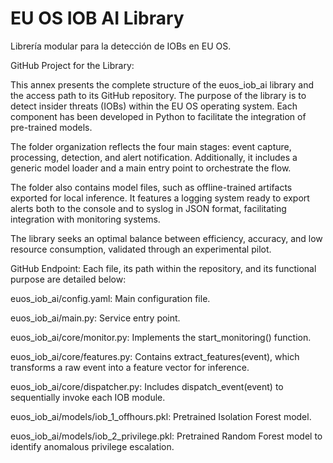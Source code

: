 # EU OS IOB AI Library

Librería modular para la detección de IOBs en EU OS.

GitHub Project for the Library:

This annex presents the complete structure of the euos_iob_ai library and the access path to its GitHub repository. The purpose of the library is to detect insider threats (IOBs) within the EU OS operating system. Each component has been developed in Python to facilitate the integration of pre-trained models.

The folder organization reflects the four main stages: event capture, processing, detection, and alert notification. Additionally, it includes a generic model loader and a main entry point to orchestrate the flow.

The folder also contains model files, such as offline-trained artifacts exported for local inference. It features a logging system ready to export alerts both to the console and to syslog in JSON format, facilitating integration with monitoring systems.

The library seeks an optimal balance between efficiency, accuracy, and low resource consumption, validated through an experimental pilot.

GitHub Endpoint:
Each file, its path within the repository, and its functional purpose are detailed below:

euos_iob_ai/config.yaml: Main configuration file.

euos_iob_ai/main.py: Service entry point.

euos_iob_ai/core/monitor.py: Implements the start_monitoring() function.

euos_iob_ai/core/features.py: Contains extract_features(event), which transforms a raw event into a feature vector for inference.

euos_iob_ai/core/dispatcher.py: Includes dispatch_event(event) to sequentially invoke each IOB module.

euos_iob_ai/models/iob_1_offhours.pkl: Pretrained Isolation Forest model.

euos_iob_ai/models/iob_2_privilege.pkl: Pretrained Random Forest model to identify anomalous privilege escalation.
